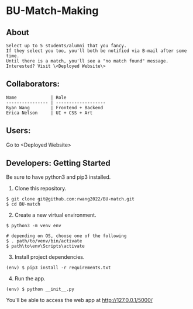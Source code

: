 # BU-Match-Making

## About
```
Select up to 5 students/alumni that you fancy.
If they select you too, you'll both be notified via B-mail after some time.
Until there is a match, you'll see a "no match found" message.
Interested? Visit \<Deployed Website\>
```

## Collaborators:
```
Name             | Role
---------------- | -------------------
Ryan Wang        | Frontend + Backend 
Erica Nelson     | UI + CSS + Art
```

## Users:
Go to \<Deployed Website\>

## Developers: Getting Started
Be sure to have python3 and pip3 installed. 

1. Clone this repository.
```
$ git clone git@github.com:rwang2022/BU-match.git
$ cd BU-match
```

2. Create a new virtual environment.
```
$ python3 -m venv env

# depending on OS, choose one of the following
$ . path/to/venv/bin/activate
$ path\to\env\Scripts\activate
```

3. Install project dependencies.
```
(env) $ pip3 install -r requirements.txt
```

4. Run the app.
```
(env) $ python __init__.py
```
You'll be able to access the web app at http://127.0.0.1/5000/

